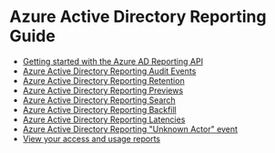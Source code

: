 <properties
   pageTitle="Azure Active Directory Reporting Guide | Microsoft Azure"
   description="A guide containing all Azure Active Directory Reporting articles"
   services="active-directory"
   documentationCenter=""
   authors="dhanyahk"
   manager="mbaldwin"
   editor=""/>

<tags
   ms.service="active-directory"
   ms.devlang="na"
   ms.topic="article"
   ms.tgt_pltfrm="na"
   ms.workload="identity"
   ms.date="03/07/2016"
   ms.author="dhanyahk"/>


# Azure Active Directory Reporting Guide

 - [Getting started with the Azure AD Reporting API](active-directory-reporting-api-getting-started.md)
 - [Azure Active Directory Reporting Audit Events](active-directory-reporting-audit-events.md)
 - [Azure Active Directory Reporting Retention](active-directory-reporting-retention.md)
 - [Azure Active Directory Reporting Previews](active-directory-reporting-previews.md)
 - [Azure Active Directory Reporting Search](active-directory-reporting-search.md)
 - [Azure Active Directory Reporting Backfill](active-directory-reporting-backfill.md)
 - [Azure Active Directory Reporting Latencies](active-directory-reporting-latencies.md)
 - [Azure Active Directory Reporting "Unknown Actor" event](active-directory-reporting-unknown-actor.md)
 - [View your access and usage reports](active-directory-view-access-usage-reports.md)
